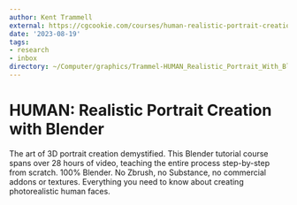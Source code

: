 ```yaml
---
author: Kent Trammell
external: https://cgcookie.com/courses/human-realistic-portrait-creation-with-blender
date: '2023-08-19'
tags:
- research
- inbox
directory: ~/Computer/graphics/Trammel-HUMAN_Realistic_Portrait_With_Blender/
---
```


# HUMAN: Realistic Portrait Creation with Blender

The art of 3D portrait creation demystified. This Blender tutorial course spans
over 28 hours of video, teaching the entire process step-by-step from scratch.
100% Blender. No Zbrush, no Substance, no commercial addons or textures.
Everything you need to know about creating photorealistic human faces.
